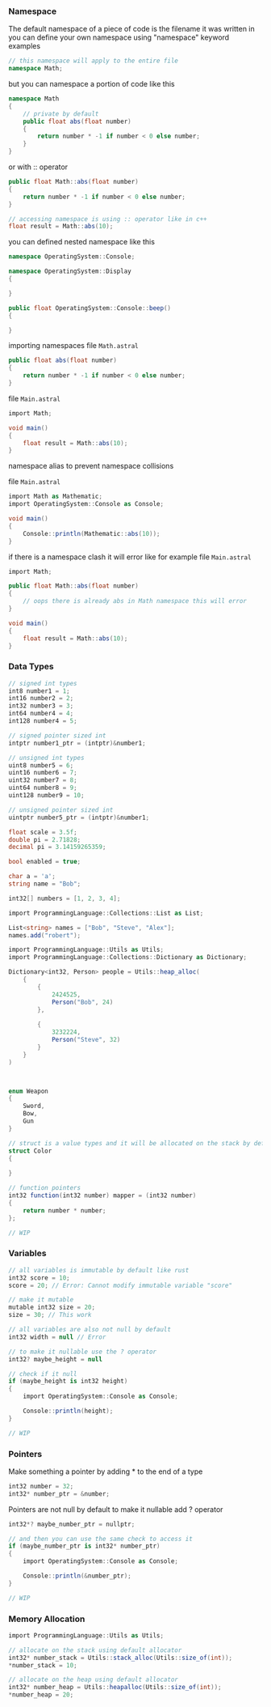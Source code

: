 ### Namespace

The default namespace of a piece of code is the filename it was written in<br>
you can define your own namespace using "namespace" keyword
examples

```cs
// this namespace will apply to the entire file
namespace Math;
```

but you can namespace a portion of code like this
```cs
namespace Math
{
    // private by default
    public float abs(float number)
    {
        return number * -1 if number < 0 else number;
    }
}
```
or with :: operator
```cs
public float Math::abs(float number)
{
    return number * -1 if number < 0 else number;
}

// accessing namespace is using :: operator like in c++
float result = Math::abs(10);
```

you can defined nested namespace like this
```cs
namespace OperatingSystem::Console;

namespace OperatingSystem::Display
{

}

public float OperatingSystem::Console::beep()
{

}
```

importing namespaces
file `Math.astral`
```cs
public float abs(float number)
{
    return number * -1 if number < 0 else number;
}
```

file `Main.astral`
```cs
import Math;

void main()
{
    float result = Math::abs(10);
}
```

namespace alias to prevent namespace collisions

file `Main.astral`
```cs
import Math as Mathematic;
import OperatingSystem::Console as Console;

void main()
{
    Console::println(Mathematic::abs(10));
}
```

if there is a namespace clash it will error 
like for example
file `Main.astral`
```cs
import Math;

public float Math::abs(float number)
{
    // oops there is already abs in Math namespace this will error
}

void main()
{
    float result = Math::abs(10);
}
```

### Data Types

```cs
// signed int types
int8 number1 = 1;
int16 number2 = 2;
int32 number3 = 3;
int64 number4 = 4;
int128 number4 = 5;

// signed pointer sized int
intptr number1_ptr = (intptr)&number1;

// unsigned int types
uint8 number5 = 6;
uint16 number6 = 7;
uint32 number7 = 8;
uint64 number8 = 9;
uint128 number9 = 10;

// unsigned pointer sized int
uintptr number5_ptr = (intptr)&number1;

float scale = 3.5f;
double pi = 2.71828;
decimal pi = 3.14159265359;

bool enabled = true;

char a = 'a';
string name = "Bob";

int32[] numbers = [1, 2, 3, 4];

import ProgrammingLanguage::Collections::List as List;

List<string> names = ["Bob", "Steve", "Alex"];
names.add("robert"); 

import ProgrammingLanguage::Utils as Utils;
import ProgrammingLanguage::Collections::Dictionary as Dictionary;

Dictionary<int32, Person> people = Utils::heap_alloc(
    {
        {
            2424525,
            Person("Bob", 24)
        },
        
        {
            3232224,
            Person("Steve", 32)
        }
    }
)



enum Weapon
{
    Sword,
    Bow,
    Gun
}

// struct is a value types and it will be allocated on the stack by default
struct Color
{
    
}

// function pointers
int32 function(int32 number) mapper = (int32 number) 
{
    return number * number;
};

// WIP
```

### Variables
```cs
// all variables is immutable by default like rust
int32 score = 10;
score = 20; // Error: Cannot modify immutable variable "score"

// make it mutable
mutable int32 size = 20;
size = 30; // This work

// all variables are also not null by default
int32 width = null // Error

// to make it nullable use the ? operator
int32? maybe_height = null

// check if it null
if (maybe_height is int32 height)
{
    import OperatingSystem::Console as Console;

    Console::println(height);
}

// WIP
```

### Pointers
Make something a pointer by adding * to the end of a type
```cs
int32 number = 32;
int32* number_ptr = &number;
```

Pointers are not null by default to make it nullable add ? operator
```cs
int32*? maybe_number_ptr = nullptr;

// and then you can use the same check to access it
if (maybe_number_ptr is int32* number_ptr)
{
    import OperatingSystem::Console as Console;

    Console::println(&number_ptr);
}

// WIP
```

### Memory Allocation
```cs
import ProgrammingLanguage::Utils as Utils;

// allocate on the stack using default allocator
int32* number_stack = Utils::stack_alloc(Utils::size_of(int));
*number_stack = 10;

// allocate on the heap using default allocator
int32* number_heap = Utils::heapalloc(Utils::size_of(int));
*number_heap = 20;
```
